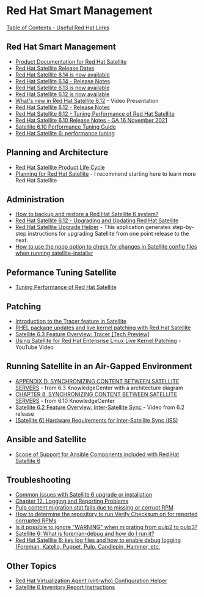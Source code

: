 # Red Hat Smart Management

[Table of Contents - Useful Red Hat Links](https://github.com/pslucas0212/UsefulRedHatLinks)

## Red Hat Smart Management  
- [Product Documentation for Red Hat Satellite](https://access.redhat.com/documentation/en-us/red_hat_satellite/)
- [Red Hat Satellite Release Dates](https://access.redhat.com/articles/1365633)
- [Red Hat Satellite 6.14 is now available](https://www.redhat.com/en/blog/red-hat-satellite-614-now-available)
- [Red Hat Satellite 6.14 - Release Notes](https://access.redhat.com/documentation/en-us/red_hat_satellite/6.14/html/release_notes/index)
- [Red Hat Satellite 6.13 is now available](https://www.redhat.com/en/blog/red-hat-satellite-613-now-available)
- [Red Hat Satellite 6.12 is now available](https://www.redhat.com/en/blog/red-hat-satellite-612-now-available)
- [What's new in Red Hat Satellite 6.12](https://www.redhat.com/en/about/videos/whats-new-in-satellite-6-12) - Video Presentation
- [Red Hat Satellite 6.12 - Release Notes](https://access.redhat.com/documentation/en-us/red_hat_satellite/6.12/html/release_notes/index)
- [Red Hat Satellite 6.12 - Tuning Performance of Red Hat Satellite](https://access.redhat.com/documentation/en-us/red_hat_satellite/6.12/html/tuning_performance_of_red_hat_satellite/index)
- [Red Hat Satellite 6.10 Release Notes - GA 16 November 2021](https://access.redhat.com/documentation/en-us/red_hat_satellite/6.10/html-single/release_notes/index)
- [Satellite 6.10 Performance Tuning Guide](https://redhatsatellite.github.io/satellite-performance-tuning/)
- [Red Hat Satellite 6: performance tuning](https://access.redhat.com/solutions/1257143)

## Planning and Architecture
- [Red Hat Satellite Product Life Cycle](https://access.redhat.com/support/policy/updates/satellite)
- [Planning for Red Hat Satellite](https://access.redhat.com/documentation/en-us/red_hat_satellite/6.10/html/planning_for_red_hat_satellite/index) - I recommend starting here to learn more Red Hat Satellite

## Administration
- [How to backup and restore a Red Hat Satellite 6 system?](https://access.redhat.com/solutions/1595963)
- [Red Hat Satellite 6.12 - Upgrading and Updating Red Hat Satellite](https://access.redhat.com/documentation/en-us/red_hat_satellite/6.12/html-single/upgrading_and_updating_red_hat_satellite/index)
- [Red Hat Satellite Upgrade Helper](https://access.redhat.com/labsinfo/satelliteupgradehelper) - This application generates step-by-step instructions for upgrading Satellite from one point release to the next.
- [How to use the noop option to check for changes in Satellite config files when running satellite-installer](https://access.redhat.com/solutions/3351311)

## Peformance Tuning Satellite
- [Tuning Performance of Red Hat Satellite](https://access.redhat.com/documentation/en-us/red_hat_satellite/6.14/html/tuning_performance_of_red_hat_satellite/index)

## Patching
- [Introduction to the Tracer feature in Satellite](https://www.redhat.com/en/blog/introduction-tracer-feature-satellite)
- [RHEL package updates and live kernel patching with Red Hat Satellite](https://www.redhat.com/en/blog/rhel-package-updates-and-live-kernel-patching-red-hat-satellite)
- [Satellite 6.3 Feature Overview: Tracer [Tech Preview]](https://access.redhat.com/articles/3358611)
- [Using Satellite for Red Hat Enterprise Linux Live Kernel Patching](https://www.youtube.com/watch?v=lUofdsUXcZ8) - YouTube Video
  
## Running Satellite in an Air-Gapped Environment
- [APPENDIX D. SYNCHRONIZING CONTENT BETWEEN SATELLITE SERVERS](https://access.redhat.com/documentation/en-us/red_hat_satellite/6.3/html/content_management_guide/using_iss) - from 6.3 KnowledgeCenter with a architecture diagram
- [CHAPTER 8. SYNCHRONIZING CONTENT BETWEEN SATELLITE SERVERS](https://access.redhat.com/documentation/en-us/red_hat_satellite/6.10/html/content_management_guide/using_iss) - from 6.10 KnowledgeCenter
- [Satellite 6.2 Feature Overview: Inter-Satellite Sync ](https://www.redhat.com/en/about/videos/satellite-feature-intersatellite-sync) - Video from 6.2 release
- [[Satellite 6] Hardware Requirements for Inter-Satellite Sync (ISS)](https://access.redhat.com/solutions/5304971)


## Ansible and Satellite
- [Scope of Support for Ansible Components included with Red Hat Satellite 6](https://access.redhat.com/articles/3616041)


## Troubleshooting
- [Common issues with Satellite 6 upgrade or installation](https://access.redhat.com/articles/2485491#common-issues---satellite-69-8)
- [Chapter 12. Logging and Reporting Problems](https://access.redhat.com/documentation/en-us/red_hat_satellite/6.10/html/planning_for_red_hat_satellite/index)
- [Pulp content migration stat fails due to missing or corrupt RPM](https://access.redhat.com/solutions/6529711)
- [How to determine the repository to run Verify Checksum on for reported corrupted RPMs](https://access.redhat.com/solutions/6629271)
- [Is it possible to ignore "WARNING" when migrating from pulp2 to pulp3?](https://access.redhat.com/solutions/6822731)
- [Satellite 6: What is foreman-debug and how do I run it?](https://access.redhat.com/solutions/1177823)
- [Red Hat Satellite 6: key log files and how to enable debug logging (Foreman, Katello, Puppet, Pulp, Candlepin, Hammer, etc.](https://access.redhat.com/solutions/1155573)


## Other Topics
- [Red Hat Virtualization Agent (virt-who) Configuration Helper](https://access.redhat.com/labs/virtwhoconfig/)
- [Satellite 6 Inventory Report Instructions](https://github.com/pslucas0212/Satellite-6-Inventory-Report-Instructions)
